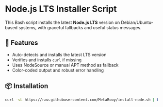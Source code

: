 # Node.js LTS Installer Script

This Bash script installs the latest **Node.js LTS** version on Debian/Ubuntu-based systems, with graceful fallbacks and useful status messages.

## 🚀 Features

- Auto-detects and installs the latest LTS version
- Verifies and installs `curl` if missing
- Uses NodeSource or manual APT method as fallback
- Color-coded output and robust error handling

## 📦 Installation

```bash
curl -sL https://raw.githubusercontent.com/MetaBooy/install-node.sh | bash
